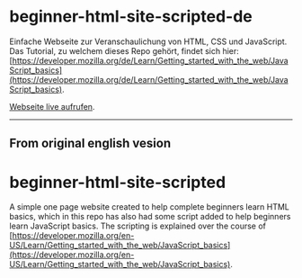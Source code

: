 # beginner-html-site-scripted-de
Einfache Webseite zur Veranschaulichung von HTML, CSS und JavaScript. Das Tutorial, zu welchem dieses Repo gehört, findet sich hier: [https://developer.mozilla.org/de/Learn/Getting_started_with_the_web/JavaScript_basics](https://developer.mozilla.org/de/Learn/Getting_started_with_the_web/JavaScript_basics). 

[Webseite live aufrufen](https://shidigital.github.io/beginner-html-site-scripted-de/).

<hr>

<h2>From original english vesion</h2>

# beginner-html-site-scripted
A simple one page website created to help complete beginners learn HTML basics, which in this repo has also had some script added to help beginners learn JavaScript basics. The scripting is explained over the course of [https://developer.mozilla.org/en-US/Learn/Getting_started_with_the_web/JavaScript_basics](https://developer.mozilla.org/en-US/Learn/Getting_started_with_the_web/JavaScript_basics). 

